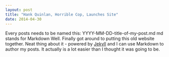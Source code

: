 ```yaml
---
layout: post
title: "Hank Quinlan, Horrible Cop, Launches Site"
date: 2014-04-30
---
```

Every posts needs to be named this: YYYY-MM-DD-title-of-my-post.md
md stands for Markdown
Well. Finally got around to putting this old website together. Neat thing about it - powered by [Jekyll](http://jekyllrb.com) and I can use Markdown to author my posts. It actually is a lot easier than I thought it was going to be.

